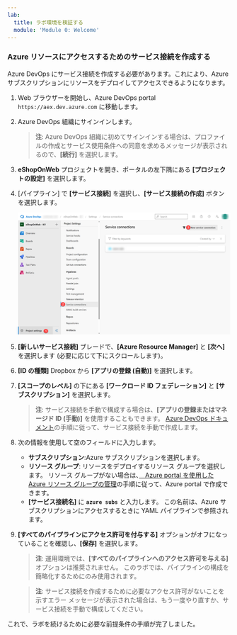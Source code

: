 ```yaml
---
lab:
  title: ラボ環境を検証する
  module: 'Module 0: Welcome'
---
```


### Azure リソースにアクセスするためのサービス接続を作成する

Azure DevOps にサービス接続を作成する必要があります。これにより、Azure サブスクリプションにリソースをデプロイしてアクセスできるようになります。

1. Web ブラウザーを開始し、Azure DevOps portal `https://aex.dev.azure.com` に移動します。

1. Azure DevOps 組織にサインインします。

    > **注**: Azure DevOps 組織に初めてサインインする場合は、プロファイルの作成とサービス使用条件への同意を求めるメッセージが表示されるので、**[続行]** を選択します。

1. **eShopOnWeb** プロジェクトを開き、ポータルの左下隅にある **[プロジェクトの設定]** を選択します。

1. [パイプライン] で **[サービス接続]** を選択し、**[サービス接続の作成]** ボタンを選択します。

    ![新しいサービス接続の作成ボタンのスクリーンショット。](images/new-service-connection.png)

1. **[新しいサービス接続]** ブレードで、**[Azure Resource Manager]** と **[次へ]** を選択します (必要に応じて下にスクロールします)。

1. **[ID の種類]** Dropbox から **[アプリの登録 (自動)]** を選択します。

1. **[スコープのレベル]** の下にある **[ワークロード ID フェデレーション]** と **[サブスクリプション]** を選択します。

    > **注**: サービス接続を手動で構成する場合は、**[アプリの登録またはマネージド ID (手動)]** を使用することもできます。 [Azure DevOps ドキュメント](https://learn.microsoft.com/azure/devops/pipelines/library/connect-to-azure)の手順に従って、サービス接続を手動で作成します。

1. 次の情報を使用して空のフィールドに入力します。

    - **サブスクリプション**:Azure サブスクリプションを選択します。
    - **リソース グループ**: リソースをデプロイするリソース グループを選択します。 リソース グループがない場合は、[　Azure portal を使用した Azure リソース グループの管理](https://learn.microsoft.com/azure/azure-resource-manager/management/manage-resource-groups-portal)の手順に従って、Azure portal で作成できます。
    - **[サービス接続名]** に **`azure subs`** と入力します。 この名前は、Azure サブスクリプションにアクセスするときに YAML パイプラインで参照されます。

1. **[すべてのパイプラインにアクセス許可を付与する]** オプションがオフになっていることを確認し、**[保存]** を選択します。

    > **注**: 運用環境では、**[すべてのパイプラインへのアクセス許可を与える]** オプションは推奨されません。 このラボでは、パイプラインの構成を簡略化するためにのみ使用されます。

    > **注**: サービス接続を作成するために必要なアクセス許可がないことを示すエラー メッセージが表示された場合は、もう一度やり直すか、サービス接続を手動で構成してください。

これで、ラボを続けるために必要な前提条件の手順が完了しました。
